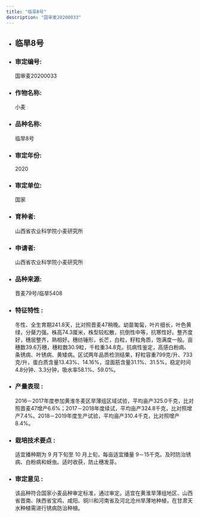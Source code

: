 ```yaml
---
title: "临旱8号"
description: "国审麦20200033"
---
```

* ## 临旱8号
* ###  审定编号:  
   国审麦20200033

*  ### 作物名称:  
   小麦

*   ###  品种名称: 
    临旱8号

*   ### 审定年份: 
    2020

*   ### 审定单位:  
    国家

*   ### 育种者:  
    山西省农业科学院小麦研究所

*   ### 申请者:  
    山西省农业科学院小麦研究所

*   ### 品种来源:  
    晋麦79号/临旱5408

*   ### 特征特性 : 
    冬性、全生育期241.8天，比对照晋麦47稍晚。幼苗匍匐，叶片细长，叶色黄绿，分蘖力强。株高74.3厘米，株型较松散，抗倒性中等，抗寒性好。整齐度好，穗层整齐，熟相好。穗纺锤形，长芒，白粒，籽粒角质，饱满度一般。亩穗数39.6万穗，穗粒数30.9粒，千粒重34.8克。抗病性鉴定，高感白粉病、条锈病、叶锈病、黄矮病。区试两年品质检测结果，籽粒容重799克/升、733克/升，蛋白质含量13.43%、14.16%，湿面筋含量31.1%、31.5%，稳定时间4.8分钟、3.3分钟，吸水率58.1%、59.0%。

*   ### 产量表现 : 
    2016－2017年度参加黄淮冬麦区旱薄组区域试验，平均亩产325.0千克，比对照晋麦47增产6.6%；2017－2018年度续试，平均亩产324.8千克，比对照增产7.4%。2018－2019年度生产试验，平均亩产310.4千克，比对照增产8.4%。

*   ### 栽培技术要点 : 
    适宜播种期为 9 月下旬至 10 月上旬，每亩适宜播量 9－15千克。及时防治锈病、白粉病和蚜虫。适时收获，防止穗发芽。

*   ### 审定意见 : 
    该品种符合国家小麦品种审定标准，通过审定。适宜在黄淮旱薄组地区、山西省晋南、陕西省宝鸡、咸阳、铜川和河南省及河北沧州旱薄地种植，在甘肃天水种植需进行锈病防治种植。
